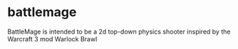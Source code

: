 # battlemage
BattleMage is intended to be a 2d top-down physics shooter inspired by the Warcraft 3 mod Warlock Brawl

